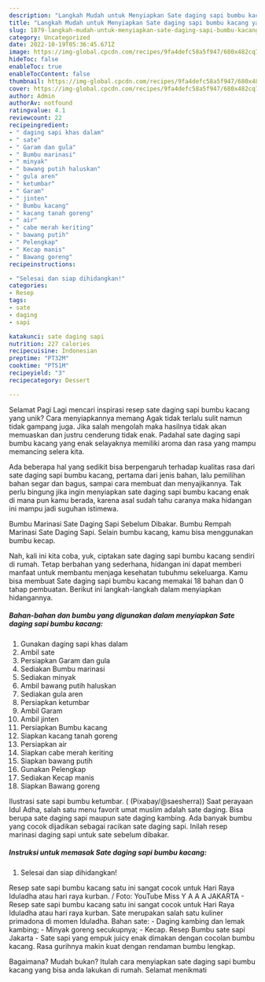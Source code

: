 ```yaml
---
description: "Langkah Mudah untuk Menyiapkan Sate daging sapi bumbu kacang yang Enak, Lezat"
title: "Langkah Mudah untuk Menyiapkan Sate daging sapi bumbu kacang yang Enak, Lezat"
slug: 1879-langkah-mudah-untuk-menyiapkan-sate-daging-sapi-bumbu-kacang-yang-enak-lezat
category: Uncategorized
date: 2022-10-19T05:36:45.671Z
image: https://img-global.cpcdn.com/recipes/9fa4defc58a5f947/680x482cq70/sate-daging-sapi-bumbu-kacang-foto-resep-utama.jpg
hideToc: false
enableToc: true
enableTocContent: false
thumbnail: https://img-global.cpcdn.com/recipes/9fa4defc58a5f947/680x482cq70/sate-daging-sapi-bumbu-kacang-foto-resep-utama.jpg
cover: https://img-global.cpcdn.com/recipes/9fa4defc58a5f947/680x482cq70/sate-daging-sapi-bumbu-kacang-foto-resep-utama.jpg
author: Admin
authorAv: notfound
ratingvalue: 4.1
reviewcount: 22
recipeingredient:
- " daging sapi khas dalam"
- " sate"
- " Garam dan gula"
- " Bumbu marinasi"
- " minyak"
- " bawang putih haluskan"
- " gula aren"
- " ketumbar"
- " Garam"
- " jinten"
- " Bumbu kacang"
- " kacang tanah goreng"
- " air"
- " cabe merah keriting"
- " bawang putih"
- " Pelengkap"
- " Kecap manis"
- " Bawang goreng"
recipeinstructions:

- "Selesai dan siap dihidangkan!"
categories:
- Resep
tags:
- sate
- daging
- sapi

katakunci: sate daging sapi 
nutrition: 227 calories
recipecuisine: Indonesian
preptime: "PT32M"
cooktime: "PT51M"
recipeyield: "3"
recipecategory: Dessert

---
```



Selamat Pagi Lagi mencari inspirasi resep sate daging sapi bumbu kacang yang unik? Cara menyiapkannya memang Agak tidak terlalu sulit namun tidak gampang juga. Jika salah mengolah maka hasilnya tidak akan memuaskan dan justru cenderung tidak enak. Padahal sate daging sapi bumbu kacang yang enak selayaknya memiliki aroma dan rasa yang mampu memancing selera kita.


Ada beberapa hal yang sedikit bisa berpengaruh terhadap kualitas rasa dari sate daging sapi bumbu kacang, pertama dari jenis bahan, lalu pemilihan bahan segar dan bagus, sampai cara membuat dan menyajikannya. Tak perlu bingung jika ingin menyiapkan sate daging sapi bumbu kacang enak di mana pun kamu berada, karena asal sudah tahu caranya maka hidangan ini mampu jadi suguhan istimewa.

Bumbu Marinasi Sate Daging Sapi Sebelum Dibakar. Bumbu Rempah Marinasi Sate Daging Sapi. Selain bumbu kacang, kamu bisa menggunakan bumbu kecap.


Nah, kali ini kita coba, yuk, ciptakan sate daging sapi bumbu kacang sendiri di rumah. Tetap berbahan yang sederhana, hidangan ini dapat memberi manfaat untuk membantu menjaga kesehatan tubuhmu sekeluarga. Kamu bisa membuat Sate daging sapi bumbu kacang memakai 18 bahan dan 0 tahap pembuatan. Berikut ini langkah-langkah dalam menyiapkan hidangannya.

<!--inarticleads1-->

##### Bahan-bahan dan bumbu yang digunakan dalam menyiapkan Sate daging sapi bumbu kacang:

1. Gunakan  daging sapi khas dalam
1. Ambil  sate
1. Persiapkan  Garam dan gula
1. Sediakan  Bumbu marinasi
1. Sediakan  minyak
1. Ambil  bawang putih haluskan
1. Sediakan  gula aren
1. Persiapkan  ketumbar
1. Ambil  Garam
1. Ambil  jinten
1. Persiapkan  Bumbu kacang
1. Siapkan  kacang tanah goreng
1. Persiapkan  air
1. Siapkan  cabe merah keriting
1. Siapkan  bawang putih
1. Gunakan  Pelengkap
1. Sediakan  Kecap manis
1. Siapkan  Bawang goreng


Ilustrasi sate sapi bumbu ketumbar. ( (Pixabay/@saesherra)) Saat perayaan Idul Adha, salah satu menu favorit umat muslim adalah sate daging. Bisa berupa sate daging sapi maupun sate daging kambing. Ada banyak bumbu yang cocok dijadikan sebagai racikan sate daging sapi. Inilah resep marinasi daging sapi untuk sate sebelum dibakar. 

<!--inarticleads2-->

##### Instruksi untuk memasak Sate daging sapi bumbu kacang:


1. Selesai dan siap dihidangkan!

Resep sate sapi bumbu kacang satu ini sangat cocok untuk Hari Raya Iduladha atau hari raya kurban. / Foto: YouTube Miss Y A A A JAKARTA - Resep sate sapi bumbu kacang satu ini sangat cocok untuk Hari Raya Iduladha atau hari raya kurban. Sate merupakan salah satu kuliner primadona di momen Iduladha. Bahan sate: - Daging kambing dan lemak kambing; - Minyak goreng secukupnya; - Kecap. Resep Bumbu sate sapi Jakarta - Sate sapi yang empuk juicy enak dimakan dengan cocolan bumbu kacang. Rasa gurihnya makin kuat dengan rendaman bumbu lengkap. 

Bagaimana? Mudah bukan? Itulah cara menyiapkan sate daging sapi bumbu kacang yang bisa anda lakukan di rumah. Selamat menikmati
